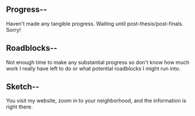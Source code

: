 ## **Progress--**

Haven't made any tangible progress. Waiting until post-thesis/post-finals. Sorry!

## **Roadblocks--**

Not enough time to make any substantial progress so don't know how much work I really have left to do or what potential roadblocks I might run into.

## **Sketch--**
You visit my website, zoom in to your neighborhood, and the information is right there.
